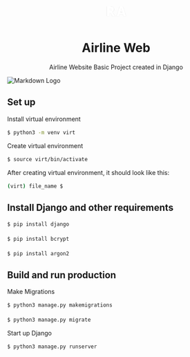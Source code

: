 <p align="center">
    <img src="static/images/logo.png" width="50px" height="50px" style="margin: 0 auto;"/>
</p>

<h1 align="center"> Airline Web </h1>

<p align="center"> 
    Airline Website Basic Project created in Django 
</p>

![Markdown Logo](static/images/home.PNG)

## Set up 

Install virtual environment
```bash
$ python3 -m venv virt
```
Create virtual environment
```bash
$ source virt/bin/activate
```
After creating virtual environment, it should look like this:
```bash
(virt) file_name $
```
## Install Django and other requirements
```bash
$ pip install django

$ pip install bcrypt

$ pip install argon2
```

## Build and run production

Make Migrations
```bash
$ python3 manage.py makemigrations 

$ python3 manage.py migrate
```

Start up Django
```bash
$ python3 manage.py runserver
```
